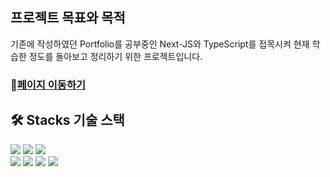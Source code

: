 ## 프로젝트 목표와 목적

기존에 작성하였던 Portfolio를 공부중인 Next-JS와 TypeScript를 접목시켜 현재 학습한 정도를 돌아보고 정리하기 위한 프로젝트입니다.

### 🔗[페이지 이동하기](https://next-js-portfolio-smoky.vercel.app/)

## **🛠️ Stacks** 기술 스택

<div>
<img src="https://img.shields.io/badge/html-1572B6?style=for-the-badge&logo=html5&logoColor=white"> 
<img src="https://img.shields.io/badge/css-1572B6?style=for-the-badge&logo=css3&logoColor=white"> 
<img src="https://img.shields.io/badge/javascript-F7DF1E?style=for-the-badge&logo=javascript&logoColor=black"> 
<br>
 <img src="https://img.shields.io/badge/react-61DAFB?style=for-the-badge&logo=react&logoColor=black"> 
<img src="https://img.shields.io/badge/TypeScript-3178c6?style=for-the-badge&logo=TypeScript&logoColor=white">
<img src="https://img.shields.io/badge/Next.js-339933?style=for-the-badge&logo=Next.js&logoColor=white">
 <img src="https://img.shields.io/badge/styled components-DB7093?style=for-the-badge&logo=styledcomponents&logoColor=white">
 </div>
